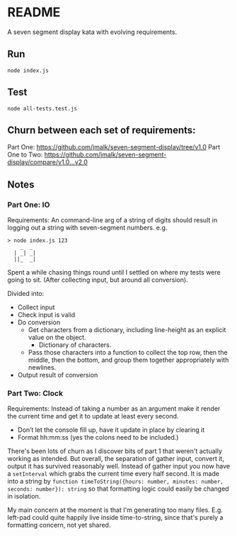 # README

A seven segment display kata with evolving requirements.

## Run

`node index.js`

## Test

`node all-tests.test.js`

## Churn between each set of requirements:

Part One: https://github.com/jmalk/seven-segment-display/tree/v1.0
Part One to Two: https://github.com/jmalk/seven-segment-display/compare/v1.0...v2.0

## Notes

### Part One: IO

Requirements: An command-line arg of a string of digits should result in logging out a string with seven-segment numbers. e.g.

```
> node index.js 123
    _  _
  | _| _|
  ||_  _|
```

Spent a while chasing things round until I settled on where my tests were going to sit. (After collecting input, but around all conversion).

Divided into:

- Collect input
- Check input is valid
- Do conversion
  - Get characters from a dictionary, including line-height as an explicit value on the object.
    - Dictionary of characters.
  - Pass those characters into a function to collect the top row, then the middle, then the bottom, and group them together appropriately with newlines.
- Output result of conversion

### Part Two: Clock

Requirements: Instead of taking a number as an argument make it render the current time and get it to update at least every second.

- Don’t let the console fill up, have it update in place by clearing it
- Format hh:mm:ss (yes the colons need to be included.)

There's been lots of churn as I discover bits of part 1 that weren't actually working as intended. But overall, the separation of gather input, convert it, output it has survived reasonably well. Instead of gather input you now have a `setInterval` which grabs the current time every half second. It is made into a string by `function timeToString({hours: number, minutes: number, seconds: number}): string` so that formatting logic could easily be changed in isolation.

My main concern at the moment is that I'm generating too many files. E.g. left-pad could quite happily live inside time-to-string, since that's purely a formatting concern, not yet shared.